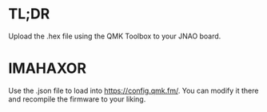 # TL;DR
Upload the .hex file using the QMK Toolbox to your JNAO board.

# IMAHAXOR
Use the .json file to load into https://config.qmk.fm/. You can modify it there and recompile the firmware to your liking.
